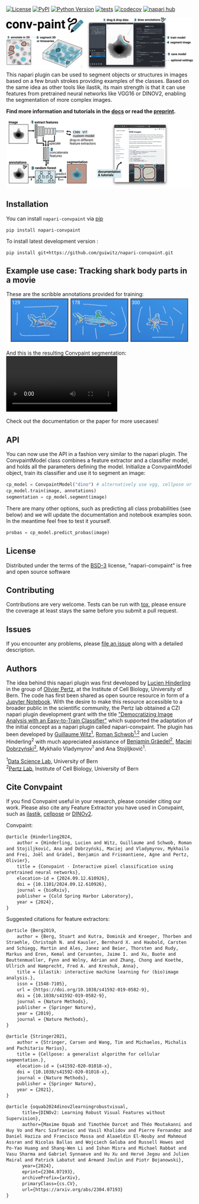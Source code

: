 
[![License](https://img.shields.io/pypi/l/napari-convpaint.svg?color=green)](https://github.com/guiwitz/napari-convpaint/raw/main/LICENSE)
[![PyPI](https://img.shields.io/pypi/v/napari-convpaint.svg?color=green)](https://pypi.org/project/napari-convpaint)
[![Python Version](https://img.shields.io/pypi/pyversions/napari-convpaint.svg?color=green)](https://python.org)
[![tests](https://github.com/guiwitz/napari-convpaint/workflows/tests/badge.svg)](https://github.com/guiwitz/napari-convpaint/actions)
[![codecov](https://codecov.io/gh/guiwitz/napari-convpaint/branch/main/graph/badge.svg)](https://codecov.io/gh/guiwitz/napari-convpaint)
[![napari hub](https://img.shields.io/endpoint?url=https://api.napari-hub.org/shields/napari-convpaint)](https://napari-hub.org/plugins/napari-convpaint)



![overview conv-paint](/images/overview_github.png)
This napari plugin can be used to segment objects or structures in images based on a few brush strokes providing examples of the classes. Based on the same idea as other tools like ilastik, its main strength is that it can use features from pretrained neural networks like VGG16 or DINOV2, enabling the segmentation of more complex images.

**Find more information and tutorials in the [docs](https://guiwitz.github.io/napari-convpaint/) or read the [preprint](https://doi.org/10.1101/2024.09.12.610926).**


![overview conv-paint](/images/network_github.png)

## Installation

You can install `napari-convpaint` via [pip]

    pip install napari-convpaint

To install latest development version :

    pip install git+https://github.com/guiwitz/napari-convpaint.git


## Example use case: Tracking shark body parts in a movie
These are the scribble annotations provided for training:
![](./images/shark_annot.png)

And this is the resulting Convpaint segmentation:
<video src="https://github.com/user-attachments/assets/6a2be1fe-25cc-4af1-9f50-aab9bc4123d9"></video>

Check out the documentation or the paper for more usecases!

## API

You can now use the API in a fashion very similar to the napari plugin. The ConvpaintModel class combines a feature extractor and a classifier model, and holds all the parameters defining the model. Initialize a ConvpaintModel object, train its classifier and use it to segment an image:

```Python
cp_model = ConvpaintModel("dino") # alternatively use vgg, cellpose or gaussian
cp_model.train(image, annotations)
segmentation = cp_model.segment(image)
```

There are many other options, such as predicting all class probabilities (see below) and we will update the documentation and notebook examples soon. In the meantime feel free to test it yourself.

```Python
probas = cp_model.predict_probas(image)
```

## License

Distributed under the terms of the [BSD-3] license,
"napari-convpaint" is free and open source software

## Contributing

Contributions are very welcome. Tests can be run with [tox], please ensure
the coverage at least stays the same before you submit a pull request.

## Issues

If you encounter any problems, please [file an issue] along with a detailed description.

[napari]: https://github.com/napari/napari
[Cookiecutter]: https://github.com/audreyr/cookiecutter
[@napari]: https://github.com/napari
[MIT]: http://opensource.org/licenses/MIT
[BSD-3]: http://opensource.org/licenses/BSD-3-Clause
[GNU GPL v3.0]: http://www.gnu.org/licenses/gpl-3.0.txt
[GNU LGPL v3.0]: http://www.gnu.org/licenses/lgpl-3.0.txt
[Apache Software License 2.0]: http://www.apache.org/licenses/LICENSE-2.0
[Mozilla Public License 2.0]: https://www.mozilla.org/media/MPL/2.0/index.txt
[cookiecutter-napari-plugin]: https://github.com/napari/cookiecutter-napari-plugin

[file an issue]: https://github.com/guiwitz/napari-convpaint/issues

[napari]: https://github.com/napari/napari
[tox]: https://tox.readthedocs.io/en/latest/
[pip]: https://pypi.org/project/pip/
[PyPI]: https://pypi.org/

## Authors

The idea behind this napari plugin was first developed by [Lucien Hinderling](https://hinderling.github.io) in the group of [Olivier Pertz](https://www.pertzlab.net/), at the Institute of Cell Biology, University of Bern. The code has first been shared as open source resource in form of a [Jupyter Notebook](https://github.com/hinderling/napari_pixel_classifier). With the desire to make this resource accessible to a broader public in the scientific community, the Pertz lab obtained a CZI napari plugin development grant with the title ["Democratizing Image Analysis with an Easy-to-Train Classifier"](https://chanzuckerberg.com/science/programs-resources/imaging/napari/democratizing-image-analysis-with-an-easy-to-train-classifier/) which supported the adaptation of the initial concept as a napari plugin called napari-convpaint. The plugin has been developed by [Guillaume Witz<sup>1</sup>](https://guiwitz.github.io/blog/about/), [Roman Schwob<sup>1,2</sup>](https://github.com/quasar1357) and Lucien Hinderling<sup>2</sup> with much appreciated assistance of [Benjamin Gräedel<sup>2</sup>](https://x.com/benigraedel), [Maciej Dobrzyński<sup>2</sup>](https://macdobry.net), Mykhailo Vladymyrov<sup>1</sup> and Ana Stojiljković<sup>1</sup>.

<sup>1</sup>[Data Science Lab](https://www.dsl.unibe.ch/), University of Bern \
<sup>2</sup>[Pertz Lab](https://www.pertzlab.net/), Institute of Cell Biology, University of Bern 

## Cite Convpaint

If you find Convpaint useful in your research, please consider citing our work. Please also cite any Feature Extractor you have used in Convpaint, such as [ilastik](https://github.com/ilastik/ilastik-napari), [cellpose](https://cellpose.readthedocs.io/en/latest/) or [DINOv2](https://github.com/facebookresearch/dinov2).

Convpaint:
```
@article {Hinderling2024,
	author = {Hinderling, Lucien and Witz, Guillaume and Schwob, Roman and Stojiljković, Ana and Dobrzyński, Maciej and Vladymyrov, Mykhailo and Frei, Joël and Grädel, Benjamin and Frismantiene, Agne and Pertz, Olivier},
	title = {Convpaint - Interactive pixel classification using pretrained neural networks},
	elocation-id = {2024.09.12.610926},
	doi = {10.1101/2024.09.12.610926},
	journal = {bioRxiv},
	publisher = {Cold Spring Harbor Laboratory},
	year = {2024},
}
```
Suggested citations for feature extractors:
```
@article {Berg2019,
	author = {Berg, Stuart and Kutra, Dominik and Kroeger, Thorben and Straehle, Christoph N. and Kausler, Bernhard X. and Haubold, Carsten and Schiegg, Martin and Ales, Janez and Beier, Thorsten and Rudy, Markus and Eren, Kemal and Cervantes, Jaime I. and Xu, Buote and Beuttenmueller, Fynn and Wolny, Adrian and Zhang, Chong and Koethe, Ullrich and Hamprecht, Fred A. and Kreshuk, Anna},
	title = {ilastik: interactive machine learning for (bio)image analysis.},
	issn = {1548-7105},
	url = {https://doi.org/10.1038/s41592-019-0582-9},
	doi = {10.1038/s41592-019-0582-9},
	journal = {Nature Methods},
	publisher = {Springer Nature},
	year = {2019},
	journal = {Nature Methods},
}
```
```
@article {Stringer2021,
	author = {Stringer, Carsen and Wang, Tim and Michaelos, Michalis and Pachitariu Marius},
	title = {Cellpose: a generalist algorithm for cellular segmentation.},
	elocation-id = {s41592-020-01018-x},
	doi = {10.1038/s41592-020-01018-x},
	journal = {Nature Methods},
	publisher = {Springer Nature},
	year = {2021},
}
```
```
@article {oquab2024dinov2learningrobustvisual,
      title={DINOv2: Learning Robust Visual Features without Supervision}, 
      author={Maxime Oquab and Timothée Darcet and Théo Moutakanni and Huy Vo and Marc Szafraniec and Vasil Khalidov and Pierre Fernandez and Daniel Haziza and Francisco Massa and Alaaeldin El-Nouby and Mahmoud Assran and Nicolas Ballas and Wojciech Galuba and Russell Howes and Po-Yao Huang and Shang-Wen Li and Ishan Misra and Michael Rabbat and Vasu Sharma and Gabriel Synnaeve and Hu Xu and Hervé Jegou and Julien Mairal and Patrick Labatut and Armand Joulin and Piotr Bojanowski},
      year={2024},
      eprint={2304.07193},
      archivePrefix={arXiv},
      primaryClass={cs.CV},
      url={https://arxiv.org/abs/2304.07193}
}
```